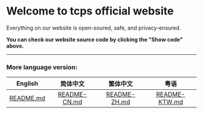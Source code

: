 # Welcome to tcps official website
Everything on our website is open-soured, safe, and privacy-ensured.

**You can check our website source code by clicking the "Show code" above.**

---
### More language version:
|English|简体中文|繁体中文|粤语|
|:---:|:---:|:---:|:---:|
|[README.md](https://github.com/ttcps/ttcps.github.io/blob/master/README.md)|[README-CN.md](https://github.com/ttcps/ttcps.github.io/blobw/master/README-CN.md)|[README-ZH.md](https://github.com/ttcps/ttcps.github.io/blob/master/README-ZH.md)|[README-KTW.md](https://github.com/ttcps/ttcps.github.io/blob/master/README-KTW.md)|
